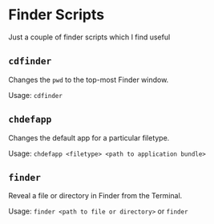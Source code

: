 # Finder Scripts

Just a couple of finder scripts which I find useful

## `cdfinder`

Changes the `pwd` to the top-most Finder window.

Usage: `cdfinder`

## `chdefapp`

Changes the default app for a particular filetype.

Usage: `chdefapp <filetype> <path to application bundle>`

## `finder`

Reveal a file or directory in Finder from the Terminal.

Usage: `finder <path to file or directory>` or `finder`
